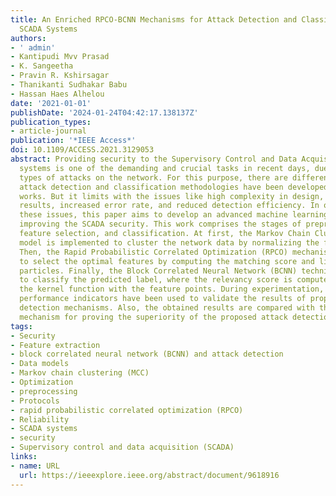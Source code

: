 ```yaml
---
title: An Enriched RPCO-BCNN Mechanisms for Attack Detection and Classification in
  SCADA Systems
authors:
- ' admin'
- Kantipudi Mvv Prasad
- K. Sangeetha
- Pravin R. Kshirsagar
- Thanikanti Sudhakar Babu
- Hassan Haes Alhelou
date: '2021-01-01'
publishDate: '2024-01-24T04:42:17.138137Z'
publication_types:
- article-journal
publication: '*IEEE Access*'
doi: 10.1109/ACCESS.2021.3129053
abstract: Providing security to the Supervisory Control and Data Acquisition (SCADA)
  systems is one of the demanding and crucial tasks in recent days, due to the different
  types of attacks on the network. For this purpose, there are different types of
  attack detection and classification methodologies have been developed in the conventional
  works. But it limits with the issues like high complexity in design, misclassification
  results, increased error rate, and reduced detection efficiency. In order to solve
  these issues, this paper aims to develop an advanced machine learning models for
  improving the SCADA security. This work comprises the stages of preprocessing, clustering,
  feature selection, and classification. At first, the Markov Chain Clustering (MCC)
  model is implemented to cluster the network data by normalizing the feature values.
  Then, the Rapid Probabilistic Correlated Optimization (RPCO) mechanism is employed
  to select the optimal features by computing the matching score and likelihood of
  particles. Finally, the Block Correlated Neural Network (BCNN) technique is employed
  to classify the predicted label, where the relevancy score is computed by using
  the kernel function with the feature points. During experimentation, there are different
  performance indicators have been used to validate the results of proposed attack
  detection mechanisms. Also, the obtained results are compared with the RPCO-BCNN
  mechanism for proving the superiority of the proposed attack detection system.
tags:
- Security
- Feature extraction
- block correlated neural network (BCNN) and attack detection
- Data models
- Markov chain clustering (MCC)
- Optimization
- preprocessing
- Protocols
- rapid probabilistic correlated optimization (RPCO)
- Reliability
- SCADA systems
- security
- Supervisory control and data acquisition (SCADA)
links:
- name: URL
  url: https://ieeexplore.ieee.org/abstract/document/9618916
---
```

